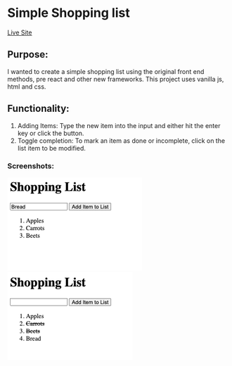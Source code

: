 # Simple Shopping list

[Live Site](https://dveytsman.github.io/simple-shopping-list/)

## Purpose:

I wanted to create a simple shopping list using the original front end methods, pre react and other new frameworks. This project uses vanilla js, html and css.

## Functionality:

1. Adding Items: Type the new item into the input and either hit the enter key or click the button.
2. Toggle completion: To mark an item as done or incomplete, click on the list item to be modified.

### Screenshots:

![alt text](image.png)
![alt text](image-1.png)
